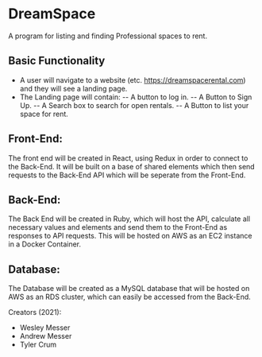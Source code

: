 # DreamSpace
A program for listing and finding Professional spaces to rent.

## Basic Functionality
  - A user will navigate to a website (etc. https://dreamspacerental.com) and they will see a landing page.
  - The Landing page will contain:
  -- A button to log in.
  -- A Button to Sign Up.
  -- A Search box to search for open rentals.
  -- A Button to list your space for rent.

## Front-End:
  The front end will be created in React, using Redux in order to connect to the Back-End.  It will be built on a base of shared elements which then send requests to the Back-End API which will be seperate from the Front-End.

## Back-End:
  The Back End will be created in Ruby, which will host the API, calculate all necessary values and elements and send them to the Front-End as responses to API requests.  This will be hosted on AWS as an EC2 instance in a Docker Container.

## Database:
  The Database will be created as a MySQL database that will be hosted on AWS as an RDS cluster, which can easily be accessed from the Back-End.
  
Creators (2021):
  - Wesley Messer
  - Andrew Messer
  - Tyler Crum
